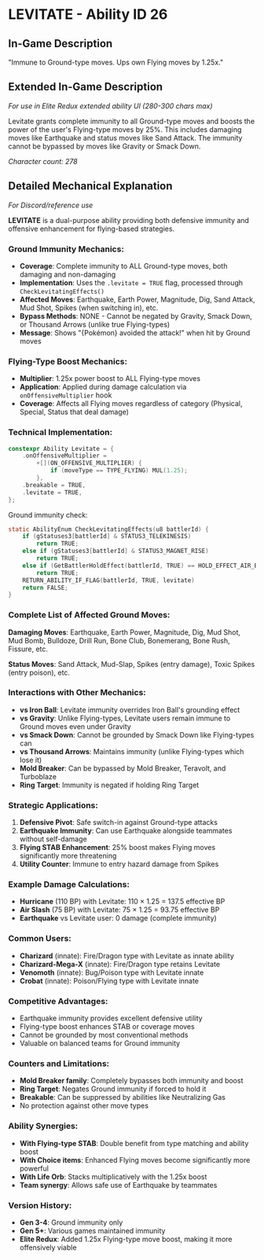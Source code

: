 # LEVITATE - Ability ID 26

## In-Game Description
"Immune to Ground-type moves. Ups own Flying moves by 1.25x."

## Extended In-Game Description
*For use in Elite Redux extended ability UI (280-300 chars max)*

Levitate grants complete immunity to all Ground-type moves and boosts the power of the user's Flying-type moves by 25%. This includes damaging moves like Earthquake and status moves like Sand Attack. The immunity cannot be bypassed by moves like Gravity or Smack Down.

*Character count: 278*

## Detailed Mechanical Explanation
*For Discord/reference use*

**LEVITATE** is a dual-purpose ability providing both defensive immunity and offensive enhancement for flying-based strategies.

### Ground Immunity Mechanics:
- **Coverage**: Complete immunity to ALL Ground-type moves, both damaging and non-damaging
- **Implementation**: Uses the `.levitate = TRUE` flag, processed through `CheckLevitatingEffects()`
- **Affected Moves**: Earthquake, Earth Power, Magnitude, Dig, Sand Attack, Mud Shot, Spikes (when switching in), etc.
- **Bypass Methods**: NONE - Cannot be negated by Gravity, Smack Down, or Thousand Arrows (unlike true Flying-types)
- **Message**: Shows "{Pokémon} avoided the attack!" when hit by Ground moves

### Flying-Type Boost Mechanics:
- **Multiplier**: 1.25x power boost to ALL Flying-type moves
- **Application**: Applied during damage calculation via `onOffensiveMultiplier` hook
- **Coverage**: Affects all Flying moves regardless of category (Physical, Special, Status that deal damage)

### Technical Implementation:
```cpp
constexpr Ability Levitate = {
    .onOffensiveMultiplier =
        +[](ON_OFFENSIVE_MULTIPLIER) {
            if (moveType == TYPE_FLYING) MUL(1.25);
        },
    .breakable = TRUE,
    .levitate = TRUE,
};
```

Ground immunity check:
```c
static AbilityEnum CheckLevitatingEffects(u8 battlerId) {
    if (gStatuses3[battlerId] & STATUS3_TELEKINESIS)
        return TRUE;
    else if (gStatuses3[battlerId] & STATUS3_MAGNET_RISE)
        return TRUE;
    else if (GetBattlerHoldEffect(battlerId, TRUE) == HOLD_EFFECT_AIR_BALLOON)
        return TRUE;
    RETURN_ABILITY_IF_FLAG(battlerId, TRUE, levitate)
    return FALSE;
}
```

### Complete List of Affected Ground Moves:
**Damaging Moves**: Earthquake, Earth Power, Magnitude, Dig, Mud Shot, Mud Bomb, Bulldoze, Drill Run, Bone Club, Bonemerang, Bone Rush, Fissure, etc.

**Status Moves**: Sand Attack, Mud-Slap, Spikes (entry damage), Toxic Spikes (entry poison), etc.

### Interactions with Other Mechanics:
- **vs Iron Ball**: Levitate immunity overrides Iron Ball's grounding effect
- **vs Gravity**: Unlike Flying-types, Levitate users remain immune to Ground moves even under Gravity
- **vs Smack Down**: Cannot be grounded by Smack Down like Flying-types can
- **vs Thousand Arrows**: Maintains immunity (unlike Flying-types which lose it)
- **Mold Breaker**: Can be bypassed by Mold Breaker, Teravolt, and Turboblaze
- **Ring Target**: Immunity is negated if holding Ring Target

### Strategic Applications:
1. **Defensive Pivot**: Safe switch-in against Ground-type attacks
2. **Earthquake Immunity**: Can use Earthquake alongside teammates without self-damage
3. **Flying STAB Enhancement**: 25% boost makes Flying moves significantly more threatening
4. **Utility Counter**: Immune to entry hazard damage from Spikes

### Example Damage Calculations:
- **Hurricane** (110 BP) with Levitate: 110 × 1.25 = 137.5 effective BP
- **Air Slash** (75 BP) with Levitate: 75 × 1.25 = 93.75 effective BP
- **Earthquake** vs Levitate user: 0 damage (complete immunity)

### Common Users:
- **Charizard** (innate): Fire/Dragon type with Levitate as innate ability
- **Charizard-Mega-X** (innate): Fire/Dragon type retains Levitate
- **Venomoth** (innate): Bug/Poison type with Levitate innate
- **Crobat** (innate): Poison/Flying type with Levitate innate

### Competitive Advantages:
- Earthquake immunity provides excellent defensive utility
- Flying-type boost enhances STAB or coverage moves
- Cannot be grounded by most conventional methods
- Valuable on balanced teams for Ground immunity

### Counters and Limitations:
- **Mold Breaker family**: Completely bypasses both immunity and boost
- **Ring Target**: Negates Ground immunity if forced to hold it
- **Breakable**: Can be suppressed by abilities like Neutralizing Gas
- No protection against other move types

### Ability Synergies:
- **With Flying-type STAB**: Double benefit from type matching and ability boost
- **With Choice items**: Enhanced Flying moves become significantly more powerful
- **With Life Orb**: Stacks multiplicatively with the 1.25x boost
- **Team synergy**: Allows safe use of Earthquake by teammates

### Version History:
- **Gen 3-4**: Ground immunity only
- **Gen 5+**: Various games maintained immunity
- **Elite Redux**: Added 1.25x Flying-type move boost, making it more offensively viable